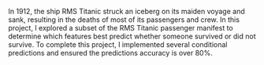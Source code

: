 In 1912, the ship RMS Titanic struck an iceberg on its maiden voyage and sank, resulting in the deaths of most of its passengers and crew. In this project, I explored a subset of the RMS Titanic passenger manifest to determine which features best predict whether someone survived or did not survive. To complete this project, I implemented several conditional predictions and ensured the predictions accuracy is over 80%.

